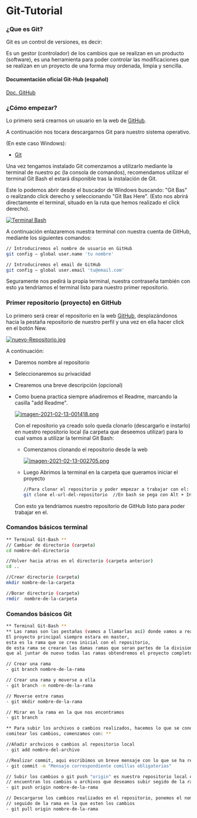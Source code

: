 # Git-Tutorial



### ¿Que es Git?

Git es un control de versiones, es decir:

Es un gestor (controlador) de los cambios que se realizan en un producto (software), es una herramienta para poder controlar las modificaciones que se realizan en un proyecto de una forma muy ordenada, limpia y sencilla.



#### Documentación oficial Git-Hub (español)

[Doc. GitHub](https://docs.github.com/es/github)



### ¿Cómo empezar?

Lo primero será crearnos un usuario en la web de [GitHub](https://docs.github.com/es/github).

A continuación nos tocara descargarnos Git para nuestro sistema operativo.

(En este caso Windows):

* [Git](https://gitforwindows.org)

Una vez tengamos instalado Git comenzamos a utilizarlo mediante la terminal de nuestro pc (la consola de comandos), recomendamos utilizar el terminal Git Bash el estará disponible tras la instalación de Git.

Este lo podemos abrir desde el buscador de Windows buscando: "Git Bas" o realizando click derecho y seleccionando "Git Bas Here". (Esto nos abrirá directamente el terminal, situado en la ruta que hemos realizado el click derecho).

[![Terminal Bash](https://i.postimg.cc/fbHXBdvC/Captura.jpg)](https://postimg.cc/SXMJKJ3Y)



A continuación enlazaremos nuestra terminal con nuestra cuenta de GitHub, mediante los siguientes comandos:

```bash
// Introduciremos el nombre de usuario en GitHub
git config – global user.name 'tu nombre'

// Introduciremos el email de GitHub
git config – global user.email 'tu@email.com'
```

Seguramente nos pedirá la propia terminal, nuestra contraseña también con esto ya tendríamos el terminal listo para nuestro primer repositorio.



### Primer repositorio (proyecto) en GitHub

Lo primero será crear el repositorio en la web [GitHub](https://docs.github.com/es/github), desplazándonos hacia la pestaña repositorio de nuestro perfil y una vez en ella hacer click en el botón New.

[![nuevo-Repositorio.jpg](https://i.postimg.cc/s2vF3mYM/nuevo-Repositorio.jpg)](https://postimg.cc/Y4KD31y7)



A continuación:

- Daremos nombre al repositorio

- Seleccionaremos su privacidad 

- Crearemos una breve descripción (opcional)

- Como buena practica siempre añadiremos el Readme, marcando la casilla "add Readme".

  

  [![imagen-2021-02-13-001418.png](https://i.postimg.cc/V6gX4qhF/imagen-2021-02-13-001418.png)](https://postimg.cc/WFDD1kTD)

  

  Con el repositorio ya creado solo queda clonarlo (descargarlo e instarlo) en nuestro repositorio local (la carpeta que deseemos utilizar) para lo cual vamos a utilizar la terminal Git Bash:

  - Comenzamos clonando el repositorio desde la web

    [![imagen-2021-02-13-002705.png](https://i.postimg.cc/Gp1M5jM0/imagen-2021-02-13-002705.png)](https://postimg.cc/mP8Nc7fV)

  - Luego Abrimos la terminal en la carpeta que queramos iniciar el proyecto 

    ```bash
    //Para clonar el repositorio y poder empezar a trabajar con el:
    git clone el-url-del-repositorio  //En bash se pega con Alt + Insert 
    ```

    

  Con esto ya tendríamos nuestro repositorio de GitHub listo para poder trabajar en el.

### Comandos básicos terminal

```bash
** Terminal Git-Bash **
// Cambiar de directorio (carpeta)
cd nombre-del-directorio

//Volver hacia atras en el directorio (carpeta anterior)
cd ..

//Crear directorio (carpeta)
mkdir nombre-de-la-carpeta

//Borar directorio (carpeta)
rmdir  nombre-de-la-carpeta
```

### Comandos básicos Git

```bash
** Terminal Git-Bash **
** Las ramas son las pestañas (vamos a llamarlas así) donde vamos a realizar nuestro trabajo.
El proyecto principal siempre estara en master, 
esta es la rama que se crea inicial con el repositorio, 
de esta rama se crearan las damas ramas que seran partes de la division del proyecto, 
que al juntar de nuevo todas las ramas obtendremos el proyecto completo. **

// Crear una rama 
- git branch nombre-de-la-rama

// Crear una rama y moverse a ella 
- git branch -m nombre-de-la-rama

// Moverse entre ramas
- git mkdir nombre-de-la-rama

// Mirar en la rama en la que nos encontramos
- git branch

** Para subir los archivos o cambios realizados, hacemos lo que se conoce como 
comitear los cambios, comenzamos con: **

//Añadir archvicos o cambios al repositorio local
- git add nombre-del-archivo 

//Realizar commit, aqui escribimos un breve mensaje con lo que se ha realizado //en este archivo o modificacion
- git commit -m "Mensaje correspondiente comillas obligatorias"

// Subir los cambios o git push "origin" es nuestro repositorio local donde se 
// encuentran los cambios u archivos que deseamos subir segido de la rama.
- git push origin nombre-de-la-rama

// Descargarse los cambios realizados en el repositorio, ponemos el nombre
// seguido de la rama en la que esten los cambios
- git pull origin nombre-de-la-rama


```







